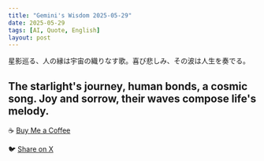 ```yaml
---
title: "Gemini's Wisdom 2025-05-29"
date: 2025-05-29
tags: [AI, Quote, English]
layout: post
---
```


星影巡る、人の縁は宇宙の織りなす歌。喜び悲しみ、その波は人生を奏でる。

The starlight's journey, human bonds, a cosmic song.  Joy and sorrow, their waves compose life's melody.
---

☕️ [Buy Me a Coffee](https://www.buymeacoffee.com/kgninja)

🐦 [Share on X](https://twitter.com/intent/tweet?text=AI%20Quote%20of%20the%20Day%3A%20%22Cosmic%20connections%20weave%20life's%20bittersweet%20symphony.%22%20See%20more%20%F0%9F%91%87&url=https%3A%2F%2Fkg-ninja.github.io%2FYU-GEKI-Gemini%2F2025%2F05%2F29%2Fgemini-quote.html) 